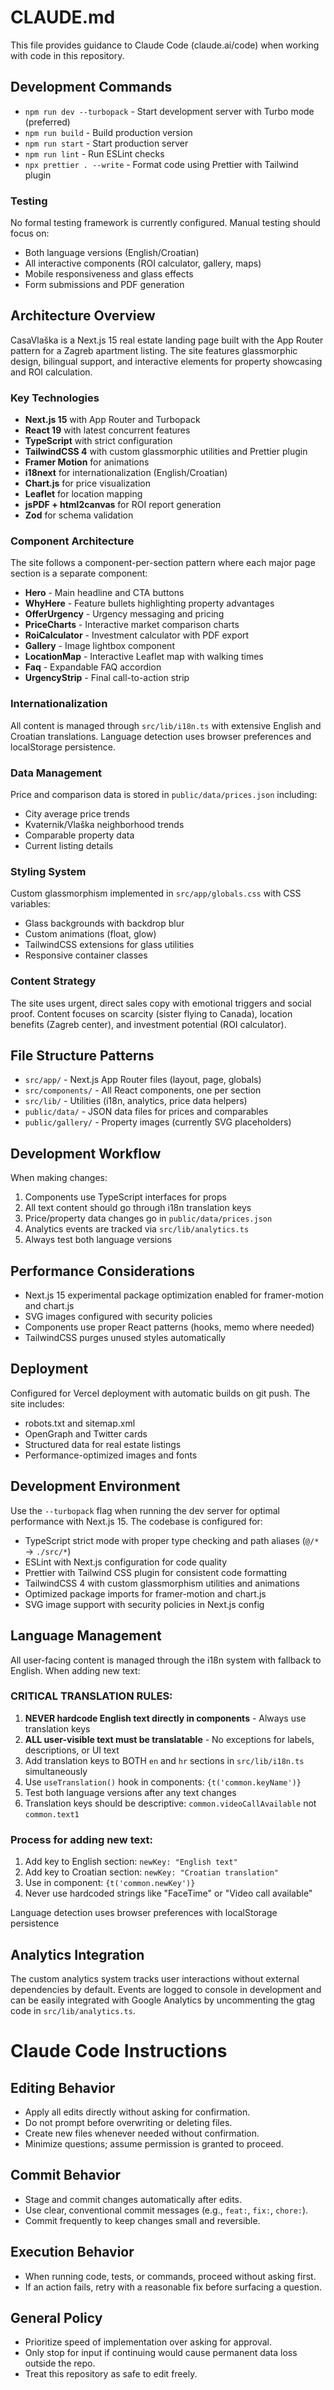 # CLAUDE.md

This file provides guidance to Claude Code (claude.ai/code) when working with code in this repository.

## Development Commands

- `npm run dev --turbopack` - Start development server with Turbo mode (preferred)
- `npm run build` - Build production version
- `npm run start` - Start production server
- `npm run lint` - Run ESLint checks
- `npx prettier . --write` - Format code using Prettier with Tailwind plugin

### Testing

No formal testing framework is currently configured. Manual testing should focus on:

- Both language versions (English/Croatian)
- All interactive components (ROI calculator, gallery, maps)
- Mobile responsiveness and glass effects
- Form submissions and PDF generation

## Architecture Overview

CasaVlaška is a Next.js 15 real estate landing page built with the App Router pattern for a Zagreb apartment listing. The site features glassmorphic design, bilingual support, and interactive elements for property showcasing and ROI calculation.

### Key Technologies

- **Next.js 15** with App Router and Turbopack
- **React 19** with latest concurrent features
- **TypeScript** with strict configuration
- **TailwindCSS 4** with custom glassmorphic utilities and Prettier plugin
- **Framer Motion** for animations
- **i18next** for internationalization (English/Croatian)
- **Chart.js** for price visualization
- **Leaflet** for location mapping
- **jsPDF + html2canvas** for ROI report generation
- **Zod** for schema validation

### Component Architecture

The site follows a component-per-section pattern where each major page section is a separate component:

- **Hero** - Main headline and CTA buttons
- **WhyHere** - Feature bullets highlighting property advantages
- **OfferUrgency** - Urgency messaging and pricing
- **PriceCharts** - Interactive market comparison charts
- **RoiCalculator** - Investment calculator with PDF export
- **Gallery** - Image lightbox component
- **LocationMap** - Interactive Leaflet map with walking times
- **Faq** - Expandable FAQ accordion
- **UrgencyStrip** - Final call-to-action strip

### Internationalization

All content is managed through `src/lib/i18n.ts` with extensive English and Croatian translations. Language detection uses browser preferences and localStorage persistence.

### Data Management

Price and comparison data is stored in `public/data/prices.json` including:

- City average price trends
- Kvaternik/Vlaška neighborhood trends
- Comparable property data
- Current listing details

### Styling System

Custom glassmorphism implemented in `src/app/globals.css` with CSS variables:

- Glass backgrounds with backdrop blur
- Custom animations (float, glow)
- TailwindCSS extensions for glass utilities
- Responsive container classes

### Content Strategy

The site uses urgent, direct sales copy with emotional triggers and social proof. Content focuses on scarcity (sister flying to Canada), location benefits (Zagreb center), and investment potential (ROI calculator).

## File Structure Patterns

- `src/app/` - Next.js App Router files (layout, page, globals)
- `src/components/` - All React components, one per section
- `src/lib/` - Utilities (i18n, analytics, price data helpers)
- `public/data/` - JSON data files for prices and comparables
- `public/gallery/` - Property images (currently SVG placeholders)

## Development Workflow

When making changes:

1. Components use TypeScript interfaces for props
2. All text content should go through i18n translation keys
3. Price/property data changes go in `public/data/prices.json`
4. Analytics events are tracked via `src/lib/analytics.ts`
5. Always test both language versions

## Performance Considerations

- Next.js 15 experimental package optimization enabled for framer-motion and chart.js
- SVG images configured with security policies
- Components use proper React patterns (hooks, memo where needed)
- TailwindCSS purges unused styles automatically

## Deployment

Configured for Vercel deployment with automatic builds on git push. The site includes:

- robots.txt and sitemap.xml
- OpenGraph and Twitter cards
- Structured data for real estate listings
- Performance-optimized images and fonts

## Development Environment

Use the `--turbopack` flag when running the dev server for optimal performance with Next.js 15. The codebase is configured for:

- TypeScript strict mode with proper type checking and path aliases (`@/*` → `./src/*`)
- ESLint with Next.js configuration for code quality
- Prettier with Tailwind CSS plugin for consistent code formatting
- TailwindCSS 4 with custom glassmorphism utilities and animations
- Optimized package imports for framer-motion and chart.js
- SVG image support with security policies in Next.js config

## Language Management

All user-facing content is managed through the i18n system with fallback to English. When adding new text:

### CRITICAL TRANSLATION RULES:

1. **NEVER hardcode English text directly in components** - Always use translation keys
2. **ALL user-visible text must be translatable** - No exceptions for labels, descriptions, or UI text
3. Add translation keys to BOTH `en` and `hr` sections in `src/lib/i18n.ts` simultaneously
4. Use `useTranslation()` hook in components: `{t('common.keyName')}`
5. Test both language versions after any text changes
6. Translation keys should be descriptive: `common.videoCallAvailable` not `common.text1`

### Process for adding new text:

1. Add key to English section: `newKey: "English text"`
2. Add key to Croatian section: `newKey: "Croatian translation"`
3. Use in component: `{t('common.newKey')}`
4. Never use hardcoded strings like "FaceTime" or "Video call available"

Language detection uses browser preferences with localStorage persistence

## Analytics Integration

The custom analytics system tracks user interactions without external dependencies by default. Events are logged to console in development and can be easily integrated with Google Analytics by uncommenting the gtag code in `src/lib/analytics.ts`.

# Claude Code Instructions

## Editing Behavior

- Apply all edits directly without asking for confirmation.
- Do not prompt before overwriting or deleting files.
- Create new files whenever needed without confirmation.
- Minimize questions; assume permission is granted to proceed.

## Commit Behavior

- Stage and commit changes automatically after edits.
- Use clear, conventional commit messages (e.g., `feat:`, `fix:`, `chore:`).
- Commit frequently to keep changes small and reversible.

## Execution Behavior

- When running code, tests, or commands, proceed without asking first.
- If an action fails, retry with a reasonable fix before surfacing a question.

## General Policy

- Prioritize speed of implementation over asking for approval.
- Only stop for input if continuing would cause permanent data loss outside the repo.
- Treat this repository as safe to edit freely.
